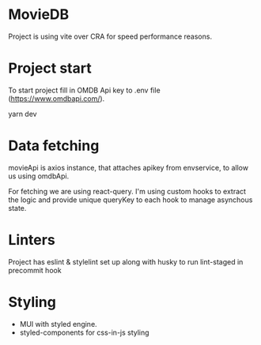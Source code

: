 # MovieDB

Project is using vite over CRA for speed performance reasons.

# Project start

To start project fill in OMDB Api key to .env file (https://www.omdbapi.com/).

yarn dev

# Data fetching

movieApi is axios instance, that attaches apikey from envservice, to allow us using omdbApi.

For fetching we are using react-query. I'm using custom hooks to extract the logic and provide unique queryKey to each hook to manage asynchous state.

# Linters

Project has eslint & stylelint set up along with husky to run lint-staged in precommit hook

# Styling

- MUI with styled engine.
- styled-components for css-in-js styling
